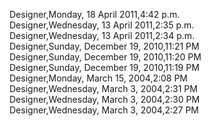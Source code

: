 ﻿Designer,Monday, 18 April 2011,4:42 p.m.  Designer,Wednesday, 13 April 2011,2:35 p.m.  Designer,Wednesday, 13 April 2011,2:34 p.m.  Designer,Sunday, December 19, 2010,11:21 PM  Designer,Sunday, December 19, 2010,11:20 PM  Designer,Sunday, December 19, 2010,11:19 PM  Designer,Monday, March 15, 2004,2:08 PM  Designer,Wednesday, March 3, 2004,2:31 PM  Designer,Wednesday, March 3, 2004,2:30 PM  Designer,Wednesday, March 3, 2004,2:27 PM